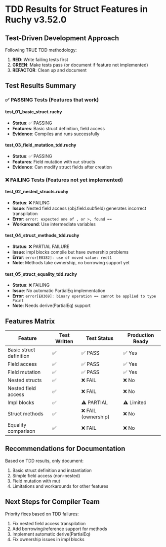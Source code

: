 # TDD Results for Struct Features in Ruchy v3.52.0

## Test-Driven Development Approach

Following TRUE TDD methodology:
1. **RED**: Write failing tests first
2. **GREEN**: Make tests pass (or document if feature not implemented)
3. **REFACTOR**: Clean up and document

## Test Results Summary

### ✅ PASSING Tests (Features that work)

#### test_01_basic_struct.ruchy
- **Status**: ✅ PASSING
- **Features**: Basic struct definition, field access
- **Evidence**: Compiles and runs successfully

#### test_03_field_mutation_tdd.ruchy
- **Status**: ✅ PASSING
- **Features**: Field mutation with `mut` structs
- **Evidence**: Can modify struct fields after creation

### ❌ FAILING Tests (Features not yet implemented)

#### test_02_nested_structs.ruchy
- **Status**: ❌ FAILING
- **Issue**: Nested field access (obj.field.subfield) generates incorrect transpilation
- **Error**: `error: expected one of , or >, found ==`
- **Workaround**: Use intermediate variables

#### test_04_struct_methods_tdd.ruchy
- **Status**: ❌ PARTIAL FAILURE
- **Issue**: impl blocks compile but have ownership problems
- **Error**: `error[E0382]: use of moved value: rect1`
- **Note**: Methods take ownership, no borrowing support yet

#### test_05_struct_equality_tdd.ruchy
- **Status**: ❌ FAILING
- **Issue**: No automatic PartialEq implementation
- **Error**: `error[E0369]: binary operation == cannot be applied to type Point`
- **Note**: Needs derive(PartialEq) support

## Features Matrix

| Feature | Test Written | Test Status | Production Ready |
|---------|-------------|-------------|------------------|
| Basic struct definition | ✅ | ✅ PASS | ✅ Yes |
| Field access | ✅ | ✅ PASS | ✅ Yes |
| Field mutation | ✅ | ✅ PASS | ✅ Yes |
| Nested structs | ✅ | ❌ FAIL | ❌ No |
| Nested field access | ✅ | ❌ FAIL | ❌ No |
| Impl blocks | ✅ | ⚠️ PARTIAL | ⚠️ Limited |
| Struct methods | ✅ | ❌ FAIL (ownership) | ❌ No |
| Equality comparison | ✅ | ❌ FAIL | ❌ No |

## Recommendations for Documentation

Based on TDD results, only document:
1. Basic struct definition and instantiation
2. Simple field access (non-nested)
3. Field mutation with mut
4. Limitations and workarounds for other features

## Next Steps for Compiler Team

Priority fixes based on TDD failures:
1. Fix nested field access transpilation
2. Add borrowing/reference support for methods
3. Implement automatic derive(PartialEq)
4. Fix ownership issues in impl blocks